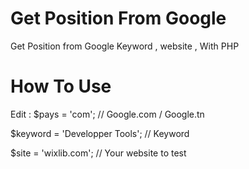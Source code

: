 # Get Position From Google 

Get Position from Google Keyword , website , With PHP

# How To Use

Edit : 
$pays = 'com'; // Google.com / Google.tn

$keyword = 'Developper Tools'; // Keyword

$site = 'wixlib.com'; // Your website to test

